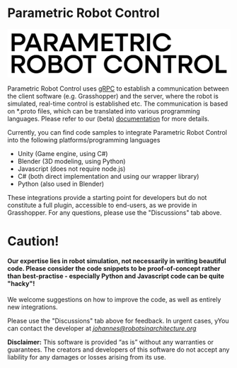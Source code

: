 # Parametric Robot Control

![Parametric Robot Control](https://raw.githubusercontent.com/jbraumann/PRC.Integrations/refs/heads/main/prc_logo.webp)

Parametric Robot Control uses [gRPC](https://grpc.io/) to establish a communication between the client software (e.g. Grasshopper) and the server, where the robot is simulated, real-time control is established etc.
The communication is based on *.proto files, which can be translated into various programming languages. Please refer to our (beta) [documentation](https://parametricrobotcontrol.notion.site/) for more details.

Currently, you can find code samples to integrate Parametric Robot Control into the following platforms/programming languages
- Unity (Game engine, using C#)
- Blender (3D modeling, using Python)
- Javascript (does not require node.js)
- C# (both direct implementation and using our wrapper library)
- Python (also used in Blender)

These integrations provide a starting point for developers but do not constitute a full plugin, accessible to end-users, as we provide in Grasshopper. For any questions, please use the "Discussions" tab above.

# Caution!

#### Our expertise lies in robot simulation, not necessarily in writing beautiful code. Please consider the code snippets to be proof-of-concept rather than best-practise - especially Python and Javascript code can be quite "hacky"!
We welcome suggestions on how to improve the code, as well as entirely new integrations.

Please use the "Discussions" tab above for feedback. In urgent cases, 
yYou can contact the developer at *johannes@robotsinarchitecture.org*

**Disclaimer:** This software is provided “as is” without any warranties or guarantees. The creators and developers of this software do not accept any liability for any damages or losses arising from its use.
